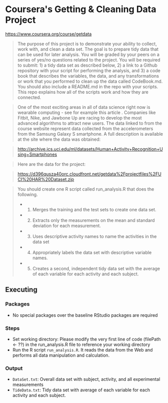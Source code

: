 Coursera's Getting & Cleaning Data Project
=====================================
https://www.coursera.org/course/getdata

>The purpose of this project is to demonstrate your ability to collect, work with, and clean a data set. The goal is to prepare tidy data that can be used for later analysis. You will be graded by your peers on a series of yes/no questions related to the project. You will be required to submit: 1) a tidy data set as described below, 2) a link to a Github repository with your script for performing the analysis, and 3) a code book that describes the variables, the data, and any transformations or work that you performed to clean up the data called CodeBook.md. You should also include a README.md in the repo with your scripts. This repo explains how all of the scripts work and how they are connected.  

>One of the most exciting areas in all of data science right now is wearable computing - see for example this article . Companies like Fitbit, Nike, and Jawbone Up are racing to develop the most advanced algorithms to attract new users. The data linked to from the course website represent data collected from the accelerometers from the Samsung Galaxy S smartphone. A full description is available at the site where the data was obtained: 

>http://archive.ics.uci.edu/ml/datasets/Human+Activity+Recognition+Using+Smartphones 

>Here are the data for the project: 

>https://d396qusza40orc.cloudfront.net/getdata%2Fprojectfiles%2FUCI%20HAR%20Dataset.zip 

>You should create one R script called run_analysis.R that does the following. 
>* 1. Merges the training and the test sets to create one data set.
>* 2. Extracts only the measurements on the mean and standard deviation for each measurement. 
>* 3. Uses descriptive activity names to name the activities in the data set
>* 4. Appropriately labels the data set with descriptive variable names. 
>* 5. Creates a second, independent tidy data set with the average of each variable for each activity and each subject.

## Executing

### Packages	 
* No special packages over the baseline RStudio packages are required

### Steps
* Set working directory: Please modify the very first line of code (filePath <- ?<path>?) in the run_analysis.R file to reference your working directory
* Run the R script `run_analysis.R`. It reads the data from the Web and performs all data manipulation and calculation.

### Output
* `DataSet.txt`: Overall data set with subject, activity, and all experimental measurements
* `TideData.txt`: Tidy data set with average of each variable for each activity and each subject.

